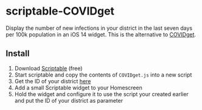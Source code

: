 # scriptable-COVIDget

Display the number of new infections in your district in the last seven days per 100k population in an iOS 14 widget.
This is the alternative to [COVIDget](https://github.com/bahlo/COVIDget).

## Install

1. Download [Scriptable](https://apps.apple.com/de/app/scriptable/id1405459188) (free)
2. Start scriptable and copy the contents of `COVIDget.js` into a new script 
3. Get the ID of your district [here](#TODO)
4. Add a small Scriptable widget to your Homescreen
5. Hold the widget and configure it to use the script your created earlier and put the ID of your district as parameter
